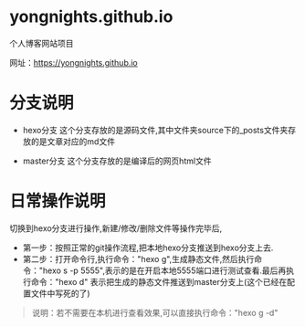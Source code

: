 # yongnights.github.io
个人博客网站项目

网址：https://yongnights.github.io

# 分支说明
- hexo分支
    这个分支存放的是源码文件,其中文件夹source下的_posts文件夹存放的是文章对应的md文件

- master分支
    这个分支存放的是编译后的网页html文件
    
# 日常操作说明
切换到hexo分支进行操作,新建/修改/删除文件等操作完毕后,
- 第一步：按照正常的git操作流程,把本地hexo分支推送到hexo分支上去.
- 第二步：打开命令行,执行命令："hexo g",生成静态文件,然后执行命令："hexo s -p 5555",表示的是在开启本地5555端口进行测试查看.最后再执行命令："hexo d" 表示把生成的静态文件推送到master分支上(这个已经在配置文件中写死的了)

> 说明：若不需要在本机进行查看效果,可以直接执行命令："hexo g -d"



